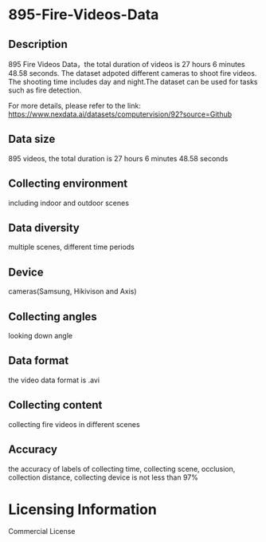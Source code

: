 # 895-Fire-Videos-Data


## Description
895 Fire Videos Data，the total duration of videos is 27 hours 6 minutes 48.58 seconds. The dataset adpoted different cameras to shoot fire videos. The shooting time includes day and night.The dataset can be used for tasks such as fire detection.

For more details, please refer to the link: https://www.nexdata.ai/datasets/computervision/92?source=Github


## Data size
895 videos, the total duration is 27 hours 6 minutes 48.58 seconds

## Collecting environment
including indoor and outdoor scenes

## Data diversity
multiple scenes, different time periods

## Device
cameras(Samsung, Hikivison and Axis)

## Collecting angles
looking down angle

## Data format
the video data format is .avi

## Collecting content
collecting fire videos in different scenes

## Accuracy
the accuracy of labels of collecting time, collecting scene, occlusion, collection distance, collecting device is not less than 97%

# Licensing Information
Commercial License
